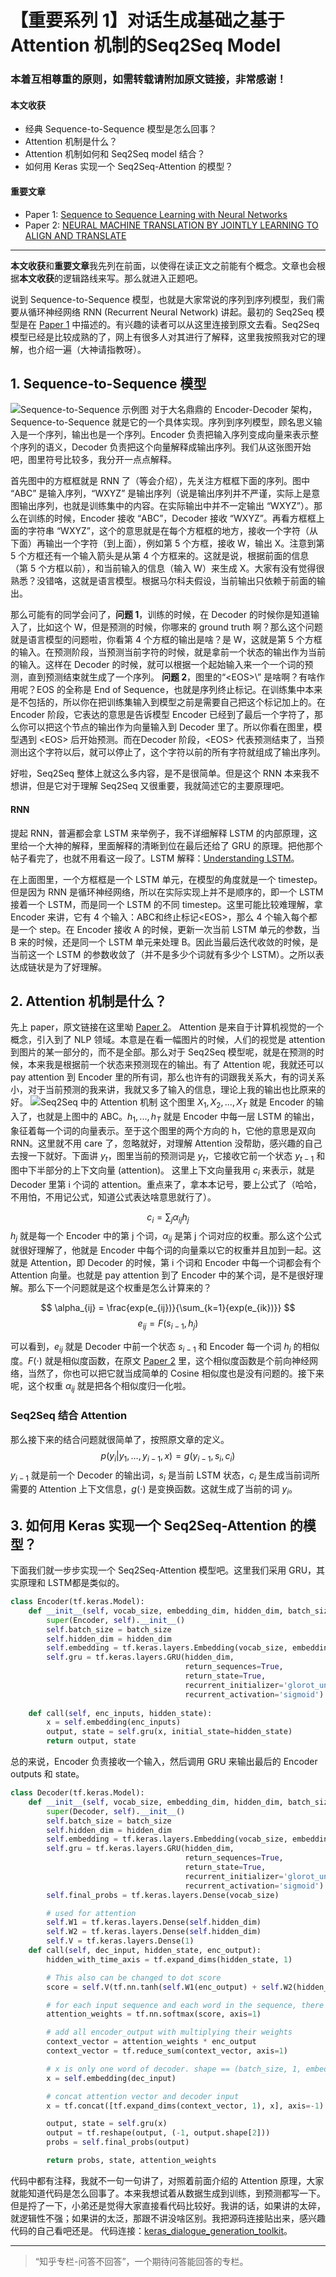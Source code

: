 
# 【重要系列 1】对话生成基础之基于 Attention 机制的Seq2Seq Model
### 本着互相尊重的原则，如需转载请附加原文链接，非常感谢！


#### 本文收获
* 经典 Sequence-to-Sequence 模型是怎么回事？
* Attention 机制是什么？
* Attention 机制如何和 Seq2Seq model 结合？
* 如何用 Keras 实现一个 Seq2Seq-Attention 的模型？
#### 重要文章
* <span id = "paper1">Paper 1</span>: [Sequence to Sequence Learning with Neural Networks](https://papers.nips.cc/paper/5346-sequence-to-sequence-learning-with-neural-networks.pdf)
* <span id = "paper2">Paper 2</span>: [NEURAL MACHINE TRANSLATION BY JOINTLY LEARNING TO ALIGN AND TRANSLATE](https://arxiv.org/pdf/1409.0473.pdf)
---
**本文收获**和**重要文章**我先列在前面，以使得在读正文之前能有个概念。文章也会根据**本文收获**的逻辑路线来写。那么就进入正题吧。

说到 Sequence-to-Sequence 模型，也就是大家常说的序列到序列模型，我们需要从循环神经网络 RNN (Recurrent Neural Network) 讲起。最初的 Seq2Seq  模型是在 [Paper 1](#paper1) 中描述的。有兴趣的读者可以从这里连接到原文去看。Seq2Seq 模型已经是比较成熟的了，网上有很多人对其进行了解释，这里我按照我对它的理解，也介绍一遍（大神请指教呀）。

## 1. Sequence-to-Sequence 模型
![Sequence-to-Sequence 示例图](https://github.com/tonywenuon/posters/blob/master/images/important1/seq2seq.png?raw=true)
对于大名鼎鼎的 Encoder-Decoder 架构，Sequence-to-Sequence 就是它的一个具体实现。序列到序列模型，顾名思义输入是一个序列，输出也是一个序列。Encoder 负责把输入序列变成向量来表示整个序列的语义，Decoder 负责把这个向量解释成输出序列。我们从这张图开始吧，图里符号比较多，我分开一点点解释。

首先图中的方框框就是 RNN 了（等会介绍），先关注方框框下面的序列。图中 “ABC” 是输入序列，“WXYZ” 是输出序列（说是输出序列并不严谨，实际上是意图输出序列，也就是训练集中的内容。在实际输出中并不一定输出 “WXYZ”）。那么在训练的时候，Encoder 接收 “ABC”，Decoder 接收 “WXYZ”。再看方框框上面的字符串 “WXYZ”，这个的意思就是在每个方框框的地方，接收一个字符（从下面）再输出一个字符（到上面），例如第 5 个方框，接收 W，输出 X。注意到第 5 个方框还有一个输入箭头是从第 4 个方框来的。这就是说，根据前面的信息（第 5 个方框以前），和当前输入的信息（输入 W）来生成 X。大家有没有觉得很熟悉？没错咯，这就是语言模型。根据马尔科夫假设，当前输出只依赖于前面的输出。

那么可能有的同学会问了，**问题 1**，训练的时候，在 Decoder 的时候你是知道输入了，比如这个 W，但是预测的时候，你哪来的 ground truth 啊？那么这个问题就是语言模型的问题啦，你看第 4 个方框的输出是啥？是 W，这就是第 5 个方框的输入。在预测阶段，当预测当前字符的时候，就是拿前一个状态的输出作为当前的输入。这样在 Decoder 的时候，就可以根据一个起始输入来一个一个词的预测，直到预测结束就生成了一个序列。
**问题 2**，图里的“\<EOS>\” 是啥啊？有啥作用呢？EOS 的全称是 End of Sequence，也就是序列终止标记。在训练集中本来是不包括的，所以你在把训练集输入到模型之前是需要自己把这个标记加上的。在 Encoder 阶段，它表达的意思是告诉模型 Encoder 已经到了最后一个字符了，那么你可以把这个节点的输出作为向量输入到 Decoder 里了。所以你看在图里，模型遇到 \<EOS\> 后开始预测。而在Decoder 阶段，\<EOS\> 代表预测结束了，当预测出这个字符以后，就可以停止了，这个字符以前的所有字符就组成了输出序列。

好啦，Seq2Seq 整体上就这么多内容，是不是很简单。但是这个 RNN 本来我不想讲，但是它对于理解 Seq2Seq 又很重要，我就简述它的主要原理吧。

#### RNN
提起 RNN，普遍都会拿 LSTM 来举例子，我不详细解释 LSTM 的内部原理，这里给一个大神的解释，里面解释的清晰到位在最后还给了 GRU 的原理。把他那个帖子看完了，也就不用看这一段了。LSTM 解释：[Understanding LSTM](https://colah.github.io/posts/2015-08-Understanding-LSTMs/)。

在上面图里，一个方框框是一个 LSTM 单元，在模型的角度就是一个 timestep。但是因为 RNN 是循环神经网络，所以在实际实现上并不是顺序的，即一个 LSTM 接着一个 LSTM，而是同一个 LSTM 的不同 timestep。这里可能比较难理解，拿 Encoder 来讲，它有 4 个输入：ABC和终止标记\<EOS\>，那么 4 个输入每个都是一个 step。在 Encoder 接收 A 的时候，更新一次当前 LSTM 单元的参数，当 B 来的时候，还是同一个 LSTM 单元来处理 B。因此当最后迭代收敛的时候，是当前这一个 LSTM 的参数收敛了（并不是多少个词就有多少个 LSTM）。之所以表达成链状是为了好理解。

## 2. Attention 机制是什么？
先上 paper，原文链接在这里呦 [Paper 2](#paper2)。
Attention 是来自于计算机视觉的一个概念，引入到了 NLP 领域。本意是在看一幅图片的时候，人们的视觉是 attention 到图片的某一部分的，而不是全部。那么对于 Seq2Seq 模型呢，就是在预测的时候，本来我是根据前一个状态来预测现在的输出。有了 Attention 呢，我就还可以 pay attention 到 Encoder 里的所有词，那么也许有的词跟我关系大，有的词关系小，对于当前预测的我来讲，我就又多了输入的信息，理论上我的输出也比原来的好。
![Seq2Seq 中的 Attention 机制](https://github.com/tonywenuon/posters/blob/master/images/important1/attention.png?raw=true)
这个图里 $X_1, X_2, ..., X_T$ 就是 Encoder 的输入了，也就是上图中的 ABC。$h_1, ..., h_T$ 就是 Encoder 中每一层 LSTM 的输出，象征着每一个词的向量表示。至于这个图里的两个方向的 h，它他的意思是双向 RNN。这里就不用 care 了，忽略就好，对理解 Attention 没帮助，感兴趣的自己去搜一下就好。下面讲 $y_t$，图里当前的预测词是 $y_t$，它接收它前一个状态 $y_{t-1}$ 和图中下半部分的上下文向量 (attention)。 这里上下文向量我用 $c_i$ 来表示，就是 Decoder 里第 i 个词的 attention。重点来了，拿本本记号，要上公式了（哈哈，不用怕，不用记公式，知道公式表达啥意思就行了）。

$$
c_i = \sum_{j}{\alpha_{ij}h_j}
$$
$h_j$ 就是每一个 Encoder 中的第 j 个词，$\alpha_{ij}$ 是第 j 个词对应的权重。那么这个公式就很好理解了，他就是 Encoder 中每个词的向量乘以它的权重并且加到一起。这就是 Attention，即 Decoder 的时候，第 i 个词和 Encoder 中每一个词都会有个 Attention 向量。也就是 pay attention 到了 Encoder 中的某个词，是不是很好理解。那么下一个问题就是这个权重是怎么计算来的？

$$
\alpha_{ij} = \frac{exp(e_{ij})}{\sum_{k=1}{exp(e_{ik})}}
$$
$$
e_{ij} = F(s_{i-1}, h_j)
$$

可以看到，$e_{ij}$ 就是 Decoder 中前一个状态 $s_{i-1}$ 和 Encoder 每一个词 $h_j$ 的相似度。$F(\cdot)$ 就是相似度函数，在原文 [Paper 2](#paper2) 里，这个相似度函数是个前向神经网络，当然了，你也可以把它就当成简单的 Cosine 相似度也是没有问题的。接下来呢，这个权重 $\alpha_{ij}$ 就是把各个相似度归一化啦。 

### Seq2Seq 结合 Attention
那么接下来的结合问题就很简单了，按照原文章的定义。
$$
p(y_i|y_1, \dots, y_{i-1}, x) = g(y_{i-1},s_i, c_i)
$$
$y_{i-1}$ 就是前一个 Decoder 的输出词，$s_i$ 是当前 LSTM 状态，$c_i$ 是生成当前词所需要的 Attention 上下文信息，$g(\cdot)$ 是变换函数。这就生成了当前的词 $y_i$。

## 3. 如何用 Keras 实现一个 Seq2Seq-Attention 的模型？
下面我们就一步步实现一个 Seq2Seq-Attention 模型吧。这里我们采用 GRU，其实原理和 LSTM都是类似的。

```python
class Encoder(tf.keras.Model):
    def __init__(self, vocab_size, embedding_dim, hidden_dim, batch_size):
        super(Encoder, self).__init__()
        self.batch_size = batch_size
        self.hidden_dim = hidden_dim
        self.embedding = tf.keras.layers.Embedding(vocab_size, embedding_dim)
        self.gru = tf.keras.layers.GRU(hidden_dim,
                                       return_sequences=True,
                                       return_state=True,
                                       recurrent_initializer='glorot_uniform',
                                       recurrent_activation='sigmoid')
    
    def call(self, enc_inputs, hidden_state):
        x = self.embedding(enc_inputs)
        output, state = self.gru(x, initial_state=hidden_state)
        return output, state

```
总的来说，Encoder 负责接收一个输入，然后调用 GRU 来输出最后的 Encoder outputs 和 state。

```python
class Decoder(tf.keras.Model):
    def __init__(self, vocab_size, embedding_dim, hidden_dim, batch_size):
        super(Decoder, self).__init__()
        self.batch_size = batch_size
        self.hidden_dim = hidden_dim
        self.embedding = tf.keras.layers.Embedding(vocab_size, embedding_dim)
        self.gru = tf.keras.layers.GRU(hidden_dim,
                                       return_sequences=True,
                                       return_state=True,
                                       recurrent_initializer='glorot_uniform',
                                       recurrent_activation='sigmoid')
        self.final_probs = tf.keras.layers.Dense(vocab_size)

        # used for attention
        self.W1 = tf.keras.layers.Dense(self.hidden_dim)
        self.W2 = tf.keras.layers.Dense(self.hidden_dim)
        self.V = tf.keras.layers.Dense(1)
    def call(self, dec_input, hidden_state, enc_output):
        hidden_with_time_axis = tf.expand_dims(hidden_state, 1)

        # This also can be changed to dot score
        score = self.V(tf.nn.tanh(self.W1(enc_output) + self.W2(hidden_with_time_axis)))

        # for each input sequence and each word in the sequence, there is a corresponding weight
        attention_weights = tf.nn.softmax(score, axis=1)

        # add all encoder_output with multiplying their weights
        context_vector = attention_weights * enc_output
        context_vector = tf.reduce_sum(context_vector, axis=1)

        # x is only one word of decoder. shape == (batch_size, 1, embedding_dim)
        x = self.embedding(dec_input)

        # concat attention vector and decoder input
        x = tf.concat([tf.expand_dims(context_vector, 1), x], axis=-1)

        output, state = self.gru(x)
        output = tf.reshape(output, (-1, output.shape[2]))
        probs = self.final_probs(output)

        return probs, state, attention_weights
```

代码中都有注释，我就不一句一句讲了，对照着前面介绍的 Attention 原理，大家就能知道代码是怎么回事了。本来我想试着从数据生成到训练，到预测都写一下。但是捋了一下，小弟还是觉得大家直接看代码比较好。我讲的话，如果讲的太碎，就逻辑性不强；如果讲的太泛，那跟不讲没啥区别。我把源码连接贴出来，感兴趣代码的自己看吧还是。
代码连接：[keras_dialogue_generation_toolkit](https://github.com/tonywenuon/keras_dialogue_generation_toolkit)。

---
> “知乎专栏-问答不回答”，一个期待问答能回答的专栏。
<!--stackedit_data:
eyJoaXN0b3J5IjpbLTE0NDI1MDM5MDRdfQ==
-->
